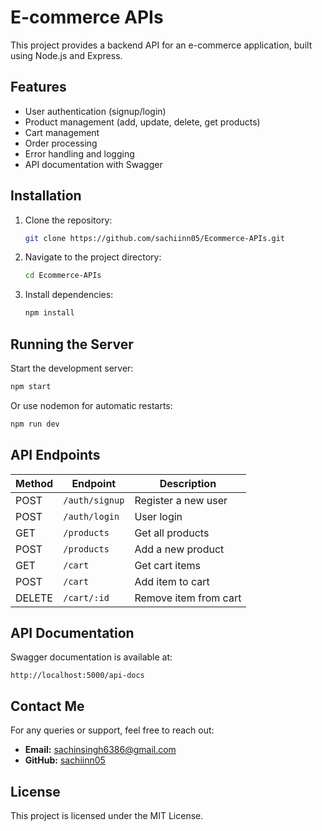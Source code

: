 # E-commerce APIs

This project provides a backend API for an e-commerce application, built using Node.js and Express.

## Features
- User authentication (signup/login)
- Product management (add, update, delete, get products)
- Cart management
- Order processing
- Error handling and logging
- API documentation with Swagger

## Installation

1. Clone the repository:
   ```sh
   git clone https://github.com/sachiinn05/Ecommerce-APIs.git
   ```
2. Navigate to the project directory:
   ```sh
   cd Ecommerce-APIs
   ```
3. Install dependencies:
   ```sh
   npm install
   ```

## Running the Server

Start the development server:
```sh
npm start
```

Or use nodemon for automatic restarts:
```sh
npm run dev
```

## API Endpoints
| Method | Endpoint | Description |
|--------|---------|-------------|
| POST   | `/auth/signup` | Register a new user |
| POST   | `/auth/login` | User login |
| GET    | `/products` | Get all products |
| POST   | `/products` | Add a new product |
| GET    | `/cart` | Get cart items |
| POST   | `/cart` | Add item to cart |
| DELETE | `/cart/:id` | Remove item from cart |



## API Documentation
Swagger documentation is available at:
```
http://localhost:5000/api-docs
```



## Contact Me
For any queries or support, feel free to reach out:
- **Email:** sachinsingh6386@gmail.com
- **GitHub:** [sachiinn05](https://github.com/sachiinn05)

## License
This project is licensed under the MIT License.
